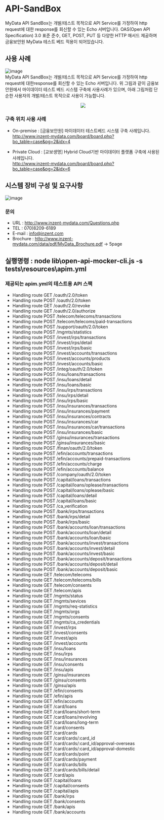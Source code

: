 # API-SandBox
MyData API SandBox는 개발/테스트 목적으로 API Service를 가정하여 http request에 대한 response를 회신할 수 있는 Echo 서버입니다. OAS(Open API Specification) 3.0 표준 준수, GET, POST, PUT 등 다양한 HTTP 매서드 제공하며 금융보안원 MyData 테스트 베드 적용이 되어있습니다.
## 사용 사례
![image](https://user-images.githubusercontent.com/110973169/186584764-28e3fc57-084b-404e-9926-8b71e739e01d.png)<br>
MyData API SandBox는 개발/테스트 목적으로 API Service를 가정하여 http request에 대한response를 회신할 수 있는 Echo 서버입니다. 위 그림과 같이 금융보안원에서 마이데이터 테스트 베드 시스템 구축에 사용사례가 있으며, 아래 그림처럼 단순한 사용자의 개발/테스트 목적으로 사용이 가능합니다.
<br>
<p align="center"><img src="https://user-images.githubusercontent.com/110973169/186584813-282e38f9-f121-4411-8fae-ece396f9105b.png"></p>

### 구축 위치	사용 사례
* On-premise :	[금융보안원] 마이데이터 테스트베드 시스템 구축 사례입니다.<br>
http://www.inzent-mydata.com/board/board.php?bo_table=case&pg=2&idx=4

* Private Cloud	: [교보생명] Hybrid Cloud기반 마이데이터 플랫폼 구축에 사용된 사례입니다.<br>
http://www.inzent-mydata.com/board/board.php?bo_table=case&pg=2&idx=6

## 시스템 장비 구성 및 요구사항
![image](https://user-images.githubusercontent.com/110973169/186586032-dc35e9cf-7575-45cd-8a73-0a15bd78d276.png)

### 문의
* URL : http://www.inzent-mydata.com/Questions.php
* TEL : 070)8209-6189
* E-mail : info@inzent.com
* Brochure : http://www.inzent-mydata.com/data/pdf/MyData_Brochure.pdf
-> 5page
## 실행명령 : node lib\open-api-mocker-cli.js -s tests\resources\apim.yml
### 제공되는 apim.yml의 테스트용 API 스팩
- Handling route GET /oauth/2.0/token
- Handling route POST /oauth/2.0/token
- Handling route GET /oauth/2.0/revoke
- Handling route GET /oauth/2.0/authorize
- Handling route POST /telecom/telecoms/transactions
- Handling route POST /telecom/telecoms/paid-transactions
- Handling route POST /support/oauth/2.0/token
- Handling route POST /mgmts/statistics
- Handling route POST /invest/irps/transactions
- Handling route POST /invest/irps/detail
- Handling route POST /invest/irps/basic
- Handling route POST /invest/accounts/transactions
- Handling route POST /invest/accounts/products
- Handling route POST /invest/accounts/basic
- Handling route POST /integ/oauth/2.0/token
- Handling route POST /insu/loans/transactions
- Handling route POST /insu/loans/detail
- Handling route POST /insu/loans/basic
- Handling route POST /insu/irps/transactions
- Handling route POST /insu/irps/detail
- Handling route POST /insu/irps/basic
- Handling route POST /insu/insurances/transactions
- Handling route POST /insu/insurances/payment
- Handling route POST /insu/insurances/contracts
- Handling route POST /insu/insurances/car
- Handling route POST /insu/insurances/car/transactions
- Handling route POST /insu/insurances/basic
- Handling route POST /ginsu/insurances/transactions
- Handling route POST /ginsu/insurances/basic
- Handling route POST /finan/oauth/2.0/token
- Handling route POST /efin/accounts/transactions
- Handling route POST /efin/accounts/prepaid-transactions
- Handling route POST /efin/accounts/charge
- Handling route POST /efin/accounts/balance
- Handling route POST /company/oauth/2.0/token
- Handling route POST /capital/loans/transactions
- Handling route POST /capital/loans/oplease/transactions
- Handling route POST /capital/loans/oplease/basic
- Handling route POST /capital/loans/detail
- Handling route POST /capital/loans/basic
- Handling route POST /ca_verification
- Handling route POST /bank/irps/transactions
- Handling route POST /bank/irps/detail
- Handling route POST /bank/irps/basic
- Handling route POST /bank/accounts/loan/transactions
- Handling route POST /bank/accounts/loan/detail
- Handling route POST /bank/accounts/loan/basic
- Handling route POST /bank/accounts/invest/transactions
- Handling route POST /bank/accounts/invest/detail
- Handling route POST /bank/accounts/invest/basic
- Handling route POST /bank/accounts/deposit/transactions
- Handling route POST /bank/accounts/deposit/detail
- Handling route POST /bank/accounts/deposit/basic
- Handling route GET /telecom/telecoms
- Handling route GET /telecom/telecoms/bills
- Handling route GET /telecom/consents
- Handling route GET /telecom/apis
- Handling route GET /mgmts/status
- Handling route GET /mgmts/sevices
- Handling route GET /mgmts/req-statistics
- Handling route GET /mgmts/orgs
- Handling route GET /mgmts/consents
- Handling route GET /mgmts/ca_credentials
- Handling route GET /invest/irps
- Handling route GET /invest/consents
- Handling route GET /invest/apis
- Handling route GET /invest/accounts
- Handling route GET /insu/loans
- Handling route GET /insu/irps
- Handling route GET /insu/insurances
- Handling route GET /insu/consents
- Handling route GET /insu/apis
- Handling route GET /ginsu/insurances
- Handling route GET /ginsu/consents
- Handling route GET /ginsu/apis
- Handling route GET /efin/consents
- Handling route GET /efin/apis
- Handling route GET /efin/accounts
- Handling route GET /card/loans
- Handling route GET /card/loans/short-term
- Handling route GET /card/loans/revolving
- Handling route GET /card/loans/long-term
- Handling route GET /card/consents
- Handling route GET /card/cards
- Handling route GET /card/cards/:card_id
- Handling route GET /card/cards/:card_id/approval-overseas
- Handling route GET /card/cards/:card_id/approval-domestic
- Handling route GET /card/cards/point
- Handling route GET /card/cards/payment
- Handling route GET /card/cards/bills
- Handling route GET /card/cards/bills/detail
- Handling route GET /card/apis
- Handling route GET /capital/loans
- Handling route GET /capital/consents
- Handling route GET /capital/apis
- Handling route GET /bank/irps
- Handling route GET /bank/consents
- Handling route GET /bank/apis
- Handling route GET /bank/accounts

